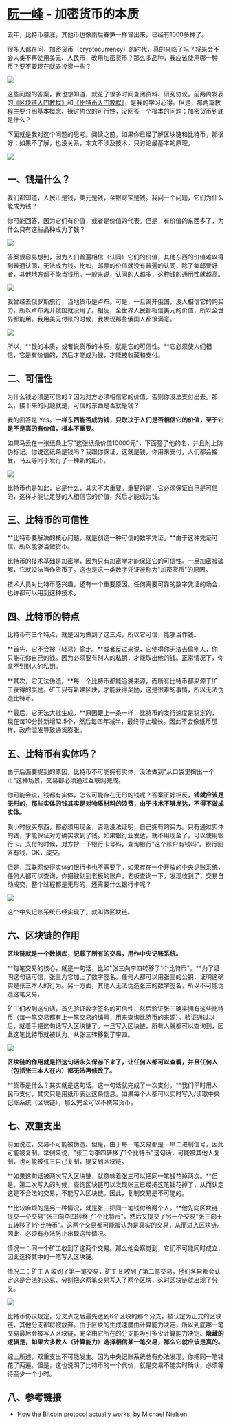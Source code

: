 # [阮一峰](http://www.ruanyifeng.com/) - 加密货币的本质

去年，比特币暴涨，其他币也像雨后春笋一样冒出来，已经有1000多种了。

很多人都在问，加密货币（cryptocurrency）的时代，真的来临了吗？将来会不会人类不再使用美元、人民币，改用加密货币？那么多品种，我应该使用哪一种币？要不要现在就去投资一些？

![](http://www.ruanyifeng.com/blogimg/asset/2018/bg2018011101.jpg)

这些问题的答案，我也想知道，就花了很多时间查阅资料、研究协议。前两周发表的[《区块链入门教程》](http://www.ruanyifeng.com/blog/2017/12/blockchain-tutorial.html)和[《比特币入门教程》](http://www.ruanyifeng.com/blog/2018/01/bitcoin-tutorial.html)，是我的学习心得。但是，那两篇教程主要介绍基本概念、探讨协议的可行性，没回答一个根本的问题：加密货币到底是什么？

下面就是我对这个问题的思考。阅读之前，如果你已经了解区块链和比特币，那很好；如果不了解，也没关系，本文不涉及技术，只讨论最基本的原理。

![](http://www.ruanyifeng.com/blogimg/asset/2018/bg2018011102.jpg)

## 一、钱是什么？

我们都知道，人民币是钱，美元是钱，金银财宝是钱。我问一个问题，它们为什么能成为钱？

你可能回答，因为它们有价值，或者是价值的代表。但是，有价值的东西多了，为什么只有这些品种成为了钱？

![](http://www.ruanyifeng.com/blogimg/asset/2018/bg2018011103.jpg)

答案很容易想到，因为人们普遍相信（认同）它们的价值，其他东西的价值难以得到普通认同，无法成为钱。比如，邮票的价值就没有普遍的认同，除了集邮爱好者，其他地方都不能当钱用。一般来说，认同的人越多，这种钱的通用性就越高。

![](http://www.ruanyifeng.com/blogimg/asset/2018/bg2018011104.jpg)

我曾经去俄罗斯旅行，当地货币是卢布。可是，一旦离开俄国，没人相信它的购买力，所以卢布离开俄国就没用了。相反，全世界人民都相信美元的价值，所以全世界都能用。我用美元付账的时候，我发现那些俄国人都很满意。

![](http://www.ruanyifeng.com/blogimg/asset/2018/bg2018011105.jpg)

所以，**钱的本质，或者说货币的本质，就是它的可信性。**它必须使人们相信，它是有价值的，然后才能成为钱，才能被收藏和支付。

## 二、可信性

为什么钱必须是可信的？因为对方必须相信它的价值，否则你没法支付出去。那么，接下来的问题就是，可信的东西是否就是钱？

我的回答是 Yes。**一样东西能否成为钱，只取决于人们是否相信它的价值，至于它是不是真的有价值，根本不重要。**

如果马云在一张纸条上写"这张纸条价值10000元"，下面签了他的名，并且附上防伪标记。你说这纸条是钱吗？我跟你保证，这就是钱，你用来支付，人们都会接受，马云等同于发行了一种新的纸币。

![](http://www.ruanyifeng.com/blogimg/asset/2018/bg2018011106.jpg)

比特币也是如此，它是什么，其实不太重要。重要的是，它必须保证自己是可信的，这样才能让足够的人相信它的价值，然后才能成为钱。

## 三、比特币的可信性

**比特币要解决的核心问题，就是创造一种可信的数字凭证。**由于这种凭证可信，所以能够当做货币。

比特币的技术基础是加密学，因为只有加密学才能保证它的可信性。一旦加密被破解，它就没法当作货币了。这也是这一类数字凭证被称为"加密货币"的原因。

技术人员对比特币感兴趣，还有一个重要原因。任何需要可靠的数字凭证的场合，也许都可以用到这种技术。

## 四、比特币的特点

比特币有三个特点，就是因为做到了这三点，所以它可信，能够当作钱。

**首先，它不会被（轻易）偷走。**或者反过来说，它使得你无法去偷别人，你只能花你自己的钱。因为必须要有别人的私钥，才能取出他的钱。正常情况下，你拿不到别人的私钥。

**其次，它无法伪造。**每一个比特币都能追溯来源，而所有比特币都来源于矿工获得的奖励。矿工只有新建区块，才能获得奖励，这是很难的事情，所以无法伪造比特币。

**最后，它无法大批生成。**原因跟上一条一样，比特币的发行速度是稳定的，现在每10分钟新增12.5个，然后每四年减半，最终停止增长。因此不会像纸币那样，政府滥发导致通货膨胀。

## 五、比特币有实体吗？

由于后面要提到的原因，比特币不可能拥有实体，没法做到"从口袋里掏出一个币"这种场景，交易都必须通过互联网完成。

你可能会说，钱都有实体，怎么可能存在无形的钱呢？答案正好相反，**钱就应该是无形的，那些实体的钱其实是对物质材料的浪费，由于技术不够发达，不得不做成实体。**

我小时候买东西，都必须用现金，否则没法证明，自己拥有购买力。只有通过实体的钱，才能保证对方确实收到了钱。如果银行业发达，就不用现金了，可以使用银行卡。支付的时候，对方抄一下银行卡号码，查询银行"这个账户有钱吗"。银行回答有钱，OK，成交。

但是，互联网使得实体的银行卡也不需要了。如果存在一个开放的中央记账系统，任何人都可以查询，你把钱划到老板的账户，老板查询一下，发现收到了，交易自动成交，整个过程都是无形的，还需要什么银行卡呢？

![](http://www.ruanyifeng.com/blogimg/asset/2018/bg2018011108.jpg)

这个中央记账系统已经实现了，就叫做区块链。

## 六、区块链的作用

**区块链就是一个数据库，记载了所有的交易，用作中央记账系统。**

**每笔交易的核心，就是一句话，比如"张三向李四转移了1个比特币"。**为了证明这句话可信，张三为它加上了数字签名。任何人都可以用张三的公钥，证明这确实是张三本人的行为。另一方面，其他人无法伪造张三的数字签名，所以不可能伪造这笔交易。

矿工们收到这句话，首先验证数字签名的可信性，然后验证张三确实拥有这些比特币（每一笔交易都有上一笔交易的编号，用来查询比特币的来源）。验证通过以后，就着手把这句话写入区块链了。一旦写入区块链，所有人就都可以查询到，因此这笔比特币就被认为，从张三转移到了李四。

![](http://www.ruanyifeng.com/blogimg/asset/2018/bg2018011107.png)

**区块链的作用就是把这句话永久保存下来了，让任何人都可以查看，并且任何人（包括张三本人在内）都无法再修改了。**

**货币是什么？其实就是这句话。这一句话就完成了一次支付。**我们平时用人民币支付，其实只是用纸币表达这条信息。如果每个人都可以实时写入/读取中央记账系统（区块链），那么完全可以不携带货币。

## 七、双重支出

前面说过，交易不可能被伪造。但是，由于每一笔交易都是一串二进制信号，因此可能被复制。举例来说，"张三向李四转移了1个比特币"这句话，可能被其他人复制，也可能被张三自己复制，提交到区块链。

**如果这句话被两次写入区块链，就意味着张三可以把同一笔钱花掉两次。**但是，第二次写入的时候，查询区块链可以发现张三已经把这笔钱花掉了，从而认定这是不合法的交易，不能写入区块链。因此，复制交易是不可能的。

**比较麻烦的是另一种情况，就是张三把同一笔钱付给两个人。**他先向区块链提交一个交易"张三向李四转移了1个比特币"，然后又提交了另一个交易"张三向王五转移了1个比特币"。这两个交易都可能被认为是真实的交易，从而进入区块链。因此，必须有办法防止出现这种情况。

情况一：同一个矿工收到了这两个交易。那么他会察觉到，它们不可能同时成立，因此选择其中的一笔写入区块链。

情况二：矿工 A 收到了第一笔交易，矿工 B 收到了第二笔交易，他们各自都会认定这是合法的交易，分别把这两笔交易写入了两个区块，这时区块链就出现了分叉。

![](http://www.ruanyifeng.com/blogimg/asset/2018/bg2018011109.png)

比特币协议规定，分叉点之后最先达到6个区块的那个分支，被认定为正式的区块链，其他分支都将被放弃。由于区块的生成速度由计算能力决定，所以到底哪一笔交易最后会被写入区块链，完全由它所在的分支能吸引多少计算能力决定。**隐藏的逻辑是，如果大多数人（计算能力）选择相信某一笔交易，那么它就应该是真的。**

综上所述，双重支出不可能发生。因为中央记账系统总有办法发现，你把同一笔钱花了两遍。但是，这也说明了比特币的一个代价，就是交易不能实时确认，必须等待至少一个小时。

## 八、参考链接

*   [How the Bitcoin protocol actually works](http://www.michaelnielsen.org/ddi/how-the-bitcoin-protocol-actually-works/), by Michael Nielsen